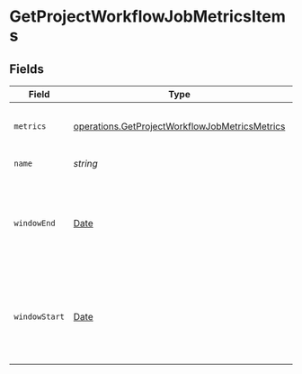 # GetProjectWorkflowJobMetricsItems


## Fields

| Field                                                                                                                   | Type                                                                                                                    | Required                                                                                                                | Description                                                                                                             |
| ----------------------------------------------------------------------------------------------------------------------- | ----------------------------------------------------------------------------------------------------------------------- | ----------------------------------------------------------------------------------------------------------------------- | ----------------------------------------------------------------------------------------------------------------------- |
| `metrics`                                                                                                               | [operations.GetProjectWorkflowJobMetricsMetrics](../../../sdk/models/operations/getprojectworkflowjobmetricsmetrics.md) | :heavy_check_mark:                                                                                                      | Metrics relating to a workflow job's runs.                                                                              |
| `name`                                                                                                                  | *string*                                                                                                                | :heavy_check_mark:                                                                                                      | The name of the job.                                                                                                    |
| `windowEnd`                                                                                                             | [Date](https://developer.mozilla.org/en-US/docs/Web/JavaScript/Reference/Global_Objects/Date)                           | :heavy_check_mark:                                                                                                      | The timestamp of the last build within the requested reporting window.                                                  |
| `windowStart`                                                                                                           | [Date](https://developer.mozilla.org/en-US/docs/Web/JavaScript/Reference/Global_Objects/Date)                           | :heavy_check_mark:                                                                                                      | The timestamp of the first build within the requested reporting window.                                                 |
